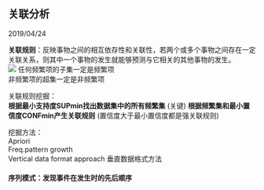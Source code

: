 ## 关联分析
2019/04/24

**关联规则**：反映事物之间的相互依存性和关联性，若两个或多个事物之间存在一定关联关系，则其中一个事物的发生就能够预测与它相关的其他事物的发生。  
![](https://github.com/jackkii/ML_try/blob/master/%E5%85%B3%E8%81%94%E8%A7%84%E5%88%99%E6%A6%82%E5%BF%B5.PNG)
任何频繁项的子集一定是频繁项  
非频繁项的超集一定是非频繁项

关联规则挖掘：  
**根据最小支持度SUPmin找出数据集中的所有频繁集** (关键)
**根据频繁集和最小置信度CONFmin产生关联规则**  (置信度大于最小置信度都是强关联规则)  

挖掘方法：  
Apriori  
Freq.pattern growth  
Vertical data format approach 垂直数据格式方法  




#### 序列模式：发现事件在发生时的先后顺序
